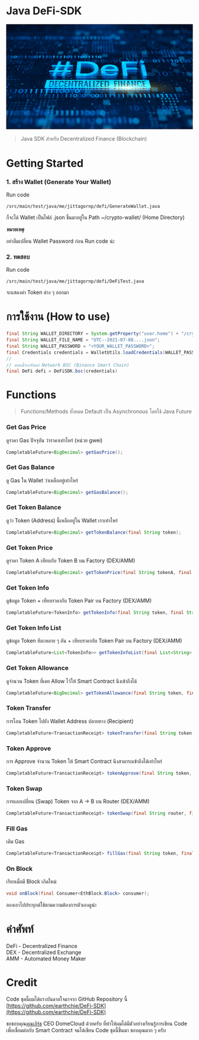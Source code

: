 # Java DeFi-SDK

![](./DeFi.jpeg)

> Java SDK สำหรับ Decentralized Finance (Blockchain)

# Getting Started

### 1. สร้าง Wallet (Generate Your Wallet)

Run code

```
/src/main/test/java/me/jittagornp/defi/GenerateWallet.java
```

ก็จะได้ Wallet เป็นไฟล์ .json ขึ้นมาอยู่ใน Path ~/crypto-wallet/ (Home Directory)

***หมายเหตุ***

อย่าลืมเปลี่ยน Wallet Password ก่อน Run code น่ะ

### 2. ทดสอบ

Run code

```
/src/main/test/java/me/jittagornp/defi/DeFiTest.java
```

จะแสดงค่า Token ต่าง ๆ ออกมา

# การใช้งาน (How to use)

```java
final String WALLET_DIRECTORY = System.getProperty("user.home") + "/crypto-wallet";
final String WALLET_FILE_NAME = "UTC--2021-07-08....json";
final String WALLET_PASSWORD = "<YOUR_WALLET_PASSWORD>";
final Credentials credentials = WalletUtils.loadCredentials(WALLET_PASSWORD, new File(WALLET_DIRECTORY, WALLET_FILE_NAME));
//
// ตอนนี้รองรับแค่ Network BSC (Binance Smart Chain)
final DeFi defi = DeFiSDK.bsc(credentials)
```

# Functions

> Functions/Methods ทั้งหมด Default เป็น Asynchronous โดยใช้ Java Future

### Get Gas Price

ดูราคา Gas ปัจจุบัน ว่าราคาเท่าไหร่ (หน่วย gwei)

```java
CompletableFuture<BigDecimal> getGasPrice();
```

### Get Gas Balance

ดู Gas ใน Wallet ว่าเหลืออยู่เท่าไหร่

```java
CompletableFuture<BigDecimal> getGasBalance();
```

### Get Token Balance

ดูว่า Token (Address) นี้เหลืออยู่ใน Wallet เราเท่าไหร่

```java
CompletableFuture<BigDecimal> getTokenBalance(final String token);
```

### Get Token Price

ดูราคา Token A เทียบกับ Token B บน Factory (DEX/AMM)

```java
CompletableFuture<BigDecimal> getTokenPrice(final String tokenA, final String tokenB, final String factory);
```

### Get Token Info

ดูข้อมูล Token + เทียบราคากับ Token Pair บน Factory (DEX/AMM)

```java
CompletableFuture<TokenInfo> getTokenInfo(final String token, final String tokenPair, final String factory);
```

### Get Token Info List

ดูข้อมูล Token ทีละหลาย ๆ อัน + เทียบราคากับ Token Pair บน Factory (DEX/AMM)

```java
CompletableFuture<List<TokenInfo>> getTokenInfoList(final List<String> tokens, final Function<String, String> tokenPair, final Function<String, String> tokenFactory);
```

### Get Token Allowance

ดูจำนวน Token ที่เคย Allow ไว้ให้ Smart Contract นึงเข้าถึงได้  

```java
CompletableFuture<BigDecimal> getTokenAllowance(final String token, final String contractAddress);
```

### Token Transfer 

การโอน Token ไปยัง Wallet Address ปลายทาง (Recipient)

```java
CompletableFuture<TransactionReceipt> tokenTransfer(final String token, String recipient, final BigDecimal amount);
```

### Token Approve

การ Approve จำนวน Token ให้ Smart Contract นึงสามารถเข้าถึงได้เท่าไหร่

```java
CompletableFuture<TransactionReceipt> tokenApprove(final String token, final BigDecimal amount, final String contractAddress);
```

### Token Swap

การแลกเปลี่ยน (Swap) Token จาก A -> B บน Router (DEX/AMM)

```java
CompletableFuture<TransactionReceipt> tokenSwap(final String router, final String tokenA, final String tokenB, final BigDecimal amount, final double slippage, final int deadlineMinutes);
```

### Fill Gas

เติม Gas
```java
CompletableFuture<TransactionReceipt> fillGas(final String token, final BigDecimal amount);
```

### On Block

เรียกเมื่อมี Block เกิดใหม่

```java
void onBlock(final Consumer<EthBlock.Block> consumer);
```

ลองเอาไปประยุกต์ใช้ตามความต้องการตัวเองดูน่ะ

# คำศัพท์ 

DeFi - Decentralized Finance  
DEX - Decentralized Exchange  
AMM - Automated Money Maker   

# Credit 

Code ชุดนี้ผมได้แรงบันดาลใจมาจาก GitHub Repository นี้ [https://github.com/earthchie/DeFi-SDK](https://github.com/earthchie/DeFi-SDK)  
  
ขอขอบคุณ[คุณเอิร์ธ](https://github.com/earthchie) CEO DomeCloud ด้วยครับ ที่ทำให้ผมได้มีตัวอย่างเรียนรู้การเขียน Code เพื่อเชื่อมต่อกับ Smart Contract จนได้เขียน Code ชุดนี้ขึ้นมา ขอบคุณมาก ๆ ครับ
